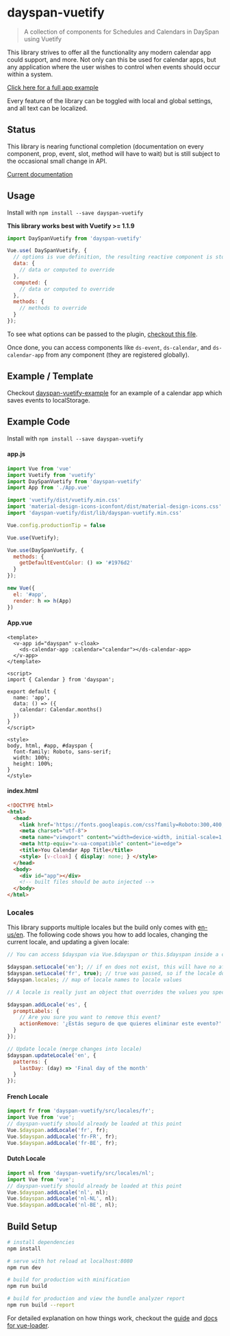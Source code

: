 # dayspan-vuetify

> A collection of components for Schedules and Calendars in DaySpan using Vuetify

This library strives to offer all the functionality any modern calendar app could support, and more. Not only can this be used for calendar apps, but any application where the user wishes to control when events should occur within a system.

[Click here for a full app example](https://clickermonkey.github.io/dayspan-vuetify/example/)

Every feature of the library can be toggled with local and global settings, and all text can be localized.

## Status

This library is nearing functional completion (documentation on every component, prop, event, slot, method will have to wait) but is still subject to the occasional small change in API.

[Current documentation](docs/README.md)

## Usage

Install with `npm install --save dayspan-vuetify`

**This library works best with Vuetify >= 1.1.9**

```javascript
import DaySpanVuetify from 'dayspan-vuetify'

Vue.use( DaySpanVuetify, {
  // options is vue definition, the resulting reactive component is stored in components as this.$dayspan or Vue.$dayspan
  data: {
    // data or computed to override
  },
  computed: {
    // data or computed to override
  },
  methods: {
    // methods to override
  }
});
```

To see what options can be passed to the plugin, [checkout this file](src/component.js).

Once done, you can access components like `ds-event`, `ds-calendar`, and `ds-calendar-app` from any component (they are registered globally).

## Example / Template

Checkout [dayspan-vuetify-example](https://github.com/ClickerMonkey/dayspan-vuetify-example) for an example of a calendar app which saves events to localStorage.

## Example Code

Install with `npm install --save dayspan-vuetify`

#### app.js
```javascript
import Vue from 'vue'
import Vuetify from 'vuetify'
import DaySpanVuetify from 'dayspan-vuetify'
import App from './App.vue'

import 'vuetify/dist/vuetify.min.css'
import 'material-design-icons-iconfont/dist/material-design-icons.css'
import 'dayspan-vuetify/dist/lib/dayspan-vuetify.min.css'

Vue.config.productionTip = false

Vue.use(Vuetify);

Vue.use(DaySpanVuetify, {
  methods: {
    getDefaultEventColor: () => '#1976d2'
  }
});

new Vue({
  el: '#app',
  render: h => h(App)
})
```

#### App.vue
```vue
<template>
  <v-app id="dayspan" v-cloak>
    <ds-calendar-app :calendar="calendar"></ds-calendar-app>
  </v-app>
</template>

<script>
import { Calendar } from 'dayspan';

export default {
  name: 'app',
  data: () => ({
    calendar: Calendar.months()
  })
}
</script>

<style>
body, html, #app, #dayspan {
  font-family: Roboto, sans-serif;
  width: 100%;
  height: 100%;
}
</style>
```

#### index.html
```html
<!DOCTYPE html>
<html>
  <head>
    <link href='https://fonts.googleapis.com/css?family=Roboto:300,400,500,700|Material+Icons' rel="stylesheet">
    <meta charset="utf-8">
    <meta name="viewport" content="width=device-width, initial-scale=1, maximum-scale=1, user-scalable=no, minimal-ui">
    <meta http-equiv="x-ua-compatible" content="ie=edge">
    <title>You Calendar App Title</title>
    <style> [v-cloak] { display: none; } </style>
  </head>
  <body>
    <div id="app"></div>
    <!-- built files should be auto injected -->
  </body>
</html>
```

### Locales

This library supports multiple locales but the build only comes with [en-us/en](https://github.com/ClickerMonkey/dayspan-vuetify/blob/master/src/locales/en.js). The following code shows you how to add locales, changing the current locale, and updating a given locale:

```javascript
// You can access $dayspan via Vue.$dayspan or this.$dayspan inside a component.

$dayspan.setLocale('en'); // if en does not exist, this will have no affect
$dayspan.setLocale('fr', true); // true was passed, so if the locale does not exist an error is thrown
$dayspan.locales; // map of locale names to locale values

// A locale is really just an object that overrides the values you specify found in $dayspan. A locale does not need to specify all possible values, just ones that should be overriden when setLocale is called.

$dayspan.addLocale('es', {
  promptLabels: {
    // Are you sure you want to remove this event?
    actionRemove: '¿Estás seguro de que quieres eliminar este evento?'
  }
});

// Update locale (merge changes into locale)
$dayspan.updateLocale('en', {
  patterns: {
    lastDay: (day) => 'Final day of the month'
  }
});
```

#### French Locale

```javascript
import fr from 'dayspan-vuetify/src/locales/fr';
import Vue from 'vue';
// dayspan-vuetify should already be loaded at this point
Vue.$dayspan.addLocale('fr', fr);
Vue.$dayspan.addLocale('fr-FR', fr);
Vue.$dayspan.addLocale('fr-BE', fr);
```

#### Dutch Locale

```javascript
import nl from 'dayspan-vuetify/src/locales/nl';
import Vue from 'vue';
// dayspan-vuetify should already be loaded at this point
Vue.$dayspan.addLocale('nl', nl);
Vue.$dayspan.addLocale('nl-NL', nl);
Vue.$dayspan.addLocale('nl-BE', nl);
```

## Build Setup

``` bash
# install dependencies
npm install

# serve with hot reload at localhost:8080
npm run dev

# build for production with minification
npm run build

# build for production and view the bundle analyzer report
npm run build --report
```

For detailed explanation on how things work, checkout the [guide](http://vuejs-templates.github.io/webpack/) and [docs for vue-loader](http://vuejs.github.io/vue-loader).
